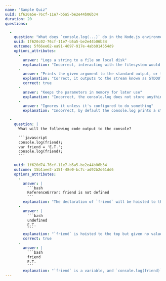 ```yaml
---
name: "Sample Quiz"
uuid: 1f620a5e-76cf-11e7-b5a5-be2e44b06b34
duration: 20
questions:

  -
    question: "What does `console.log(...)` do in the Node.js environment?"
    uuid: 1f620c02-76cf-11e7-b5a5-be2e44b06b34
    outcome: 5f66ee62-ea91-4697-917e-4abb014554d9
    options_attributes:
      -
        answer: "Logs a string to a file on local disk"
        explanation: "Incorrect, interacting with the filesystem would require the `fs` module"
      -
        answer: "Prints the given argument to the standard output, or terminal"
        explanation: "Correct, it outputs to the stream known as STDOUT"
        correct: true
      -
        answer: "Keeps the parameters in memory for later use"
        explanation: "Incorrect, the console.log does not store anything in memory"
      -
        answer: "Ignores it unless it's configured to do something"
        explanation: "Incorrect, by default the console.log prints a statement somewhere"

  -
    question: |
      What will the following code output to the console?

      ```javascript
      console.log(friend);
      var friend = 'E.T.';
      console.log(friend);
      ```

    uuid: 1f620d74-76cf-11e7-b5a5-be2e44b06b34
    outcome: 15b1aee2-a15f-48e0-bc7c-ad92b2d61dd6
    options_attributes:
      -
        answer: |
          ```bash
          ReferenceError: friend is not defined
          ```
        explanation: "The declaration of `friend` will be hoisted to the top, before the first `console.log` – `friend` will therefore already be defined."
      -
        answer: |
          ```bash
          undefined
          E.T.
          ```
        explanation: "`friend` is hoisted to the top but given no value, therefore the first `console.log` will say `undefined`. Then, the value `\"E.T.\"` is set to `friend` before the second `console.log` which will output `\"E.T.\"`. "
        correct: true
      -
        answer: |
          ```bash
          friend
          E.T.
          ```
        explanation: "`friend` is a variable, and `console.log(friend)` will output the variable's value not the variable's name. When a variable is declared but not assigned a value, its value will be `undefined`."
---
```

